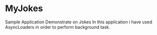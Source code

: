 # MyJokes
Sample Application Demonstrate on Jokes
In this application i have used AsyncLoaders in order to perform background task.
